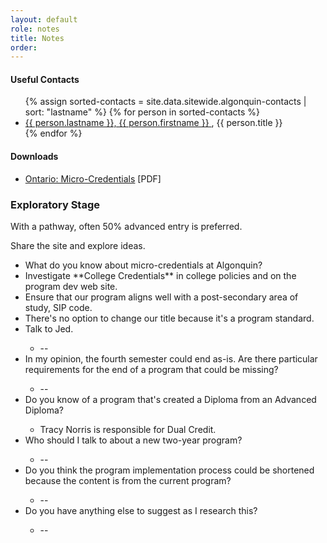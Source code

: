 ```yaml
---
layout: default
role: notes
title: Notes
order:
--- 
```

<h4>
	Useful Contacts 
</h4>
<ul class="linkslist">
	{% assign sorted-contacts = site.data.sitewide.algonquin-contacts | sort: "lastname" %} {% for person in sorted-contacts %} 
	<li><a href="mailto:{{ person.email }}">{{ person.lastname }}, {{ person.firstname }} </a>, {{ person.title }}</li>
	{% endfor %} 
</ul>
<h4>
	Downloads 
</h4>
<ul>
	<li><a href="downloads/edu-dual-credit-programs-policy-program-requirements-2020-en-2021-12-13.pdf">Ontario: Micro-Credentials</a> [PDF]</li>
</ul>
<h3>
	Exploratory Stage 
</h3>
<p>
	With a pathway, often 50% advanced entry is preferred. 
</p>
<p>
	Share the site and explore ideas. 
</p>
<ul>
	<li>What do you know about micro-credentials at Algonquin?</li>
	<li>Investigate **College Credentials** in college policies and on the program dev web site.</li>
	<li>Ensure that our program aligns well with a post-secondary area of study, SIP code.</li>
	<li>There's no option to change our title because it's a program standard.</li>
	<li>Talk to Jed.</li>
	<ul>
		<li>--</li>
	</ul>
	<li>In my opinion, the fourth semester could end as-is. Are there particular requirements for the end of a program that could be missing?</li>
	<ul>
		<li>--</li>
	</ul>
	<li>Do you know of a program that's created a Diploma from an Advanced Diploma?</li>
	<ul>
		<li>Tracy Norris is responsible for Dual Credit.</li>
	</ul>
	<li>Who should I talk to about a new two-year program?</li>
	<ul>
		<li>--</li>
	</ul>
	<li>Do you think the program implementation process could be shortened because the content is from the current program?</li>
	<ul>
		<li>--</li>
	</ul>
	<li>Do you have anything else to suggest as I research this?</li>
	<ul>
		<li>--</li>
	</ul>
</ul>
